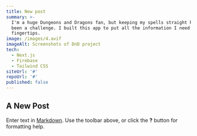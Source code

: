 ```yaml
---
title: New post
summary: >-
  I'm a huge Dungeons and Dragons fan, but keeping my spells straight has always
  been a challenge. I built this app to put all the information I need at my
  fingertips.
image: /images/4.avif
imageAlt: Screenshots of DnD project
tech:
  - Next.js
  - Firebase
  - Tailwind CSS
siteUrl: '#'
repoUrl: '#'
published: false
---
```


## A New Post

Enter text in [Markdown](http://daringfireball.net/projects/markdown/). Use the toolbar above, or click the **?** button for formatting help.
